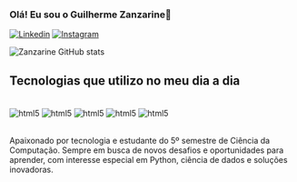 ### Olá! Eu sou o Guilherme Zanzarine👋

[![Linkedin](https://img.shields.io/badge/LinkedIn-0077B5?style=for-the-badge&logo=linkedin&logoColor=white)](https://www.linkedin.com/in/guilherme-duarte-zanzarine-leme-ti/)
[![Instagram](https://img.shields.io/badge/Instagram-E4405F?style=for-the-badge&logo=instagram&logoColor=white)](https://www.instagram.com/zanzarinegui_/profilecard/?igsh=dDRscWd0OHRsaDZw)

![Zanzarine GitHub stats](https://github-readme-stats.vercel.app/api?username=GuilhermeZanzarine02&show_icons=true&theme=tokyonight)

## Tecnologias que utilizo no meu dia a dia

<div style = "display: inline_block"><br/>
    <img align="center" alt = "html5" src="https://img.shields.io/badge/HTML-239120?style=for-the-badge&logo=html5&logoColor=white"/>
    <img align="center" alt = "html5" src="https://img.shields.io/badge/CSS-239120?&style=for-the-badge&logo=css3&logoColor=white"/>
    <img align="center" alt = "html5" src="https://img.shields.io/badge/JavaScript-F7DF1E?style=for-the-badge&logo=javascript&logoColor=black"/>
    <img align="center" alt = "html5" src="https://img.shields.io/badge/Python-3776AB?style=for-the-badge&logo=python&logoColor=white"/>
    <img align="center" alt = "html5" src="https://img.shields.io/badge/MySQL-005C84?style=for-the-badge&logo=mysql&logoColor=white"/>
</div><br/>

Apaixonado por tecnologia e estudante do 5º semestre de Ciência da Computação. Sempre em busca de novos desafios e oportunidades para aprender, com interesse especial em Python, ciência de dados e soluções inovadoras.
